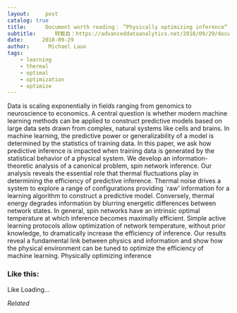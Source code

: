 ```yaml
---
layout:     post
catalog: true
title:      Document worth reading： “Physically optimizing inference”
subtitle:      转载自：https://advanceddataanalytics.net/2018/09/29/document-worth-reading-physically-optimizing-inference/
date:      2018-09-29
author:      Michael Laux
tags:
    - learning
    - thermal
    - optimal
    - optimization
    - optimize
---
```


Data is scaling exponentially in fields ranging from genomics to neuroscience to economics. A central question is whether modern machine learning methods can be applied to construct predictive models based on large data sets drawn from complex, natural systems like cells and brains. In machine learning, the predictive power or generalizability of a model is determined by the statistics of training data. In this paper, we ask how predictive inference is impacted when training data is generated by the statistical behavior of a physical system. We develop an information-theoretic analysis of a canonical problem, spin network inference. Our analysis reveals the essential role that thermal fluctuations play in determining the efficiency of predictive inference. Thermal noise drives a system to explore a range of configurations providing `raw’ information for a learning algorithm to construct a predictive model. Conversely, thermal energy degrades information by blurring energetic differences between network states. In general, spin networks have an intrinsic optimal temperature at which inference becomes maximally efficient. Simple active learning protocols allow optimization of network temperature, without prior knowledge, to dramatically increase the efficiency of inference. Our results reveal a fundamental link between physics and information and show how the physical environment can be tuned to optimize the efficiency of machine learning. Physically optimizing inference





### Like this:

Like Loading...


*Related*

